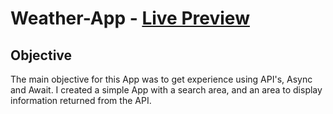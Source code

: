 # Weather-App - [Live Preview](https://robisonwebdev.github.io/Weather-App/)

## Objective
The main objective for this App was to get experience using API's, Async and Await. I created a simple App with a search area, and an area to display information returned from the API.
